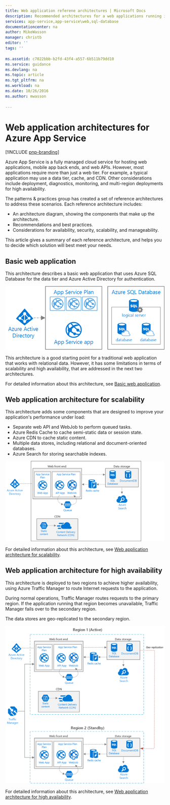 ```yaml
---
title: Web application referene architectures | Microsoft Docs
description: Recommended architectures for a web applications running in Microsoft Azure.
services: app-service,app-service\web,sql-database
documentationcenter: na
author: MikeWasson
manager: christb
editor: ''
tags: ''

ms.assetid: c7022bbb-b2fd-43f4-a557-6b511b79dd10
ms.service: guidance
ms.devlang: na
ms.topic: article
ms.tgt_pltfrm: na
ms.workload: na
ms.date: 10/26/2016
ms.author: mwasson

---
```

# Web application architectures for Azure App Service

[!INCLUDE [pnp-branding](../_includes/header.md)]

Azure App Service is a fully managed cloud service for hosting web applications, mobile app back ends, and web APIs. However, most applications require more than just a web tier. For example, a typical application may use a data tier, cache, and CDN. Other considerations include deployment, diagnostics, monitoring, and multi-region deployments for high availability.

The patterns & practices group has created a set of reference architectures to address these scenarios. Each reference architecture includes:

* An architecture diagram, showing the components that make up the architecture.
* Recommendations and best practices.
* Considerations for availability, security, scalability, and manageability.

This article gives a summary of each reference architecture, and helps you to decide which solution will best meet your needs.

## Basic web application
This architecture describes a basic web application that uses Azure SQL Database for the data tier and Azure Active Directory for authentication.  

![](../media/blueprints/paas-basic-web-simplified.png)

This architecture is a good starting point for a traditional web application that works with relational data. However, it has some limitations in terms of scalability and high availability, that are addressed in the next two architectures.   

For detailed information about this architecture, see [Basic web application](basic-web-app.md).

## Web application architecture for scalability
This architecture adds some components that are designed to improve your application's performance under load:

* Separate web API and WebJob to perform queued tasks.
* Azure Redis Cache to cache semi-static data or session state.
* Azure CDN to cache static content.
* Multiple data stores, including relational and document-oriented databases.
* Azure Search for storing searchable indexes. 

![](../media/blueprints/paas-web-scalability-simplified.png)

For detailed information about this architecture, see [Web application architecture for scalability](scalable-web-app.md).

## Web application architecture for high availability
This architecture is deployed to two regions to achieve higher availability, using Azure Traffic Manager to route Internet requests to the application. 

During normal operations, Traffic Manager routes requests to the primary region. If the application running that region becomes unavailable, Traffic Manager fails over to the secondary region.

The data stores are geo-replicated to the secondary region.

![](../media/blueprints/paas-web-multiregion-simplified.png)

For detailed information about this architecture, see [Web application architecture for high availability](multi-region-web-app.md).

